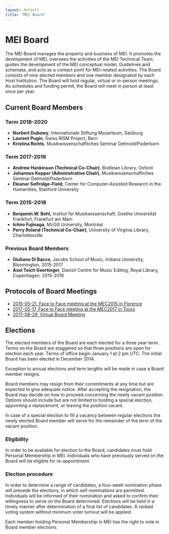 ```yaml
---
layout: default
title: "MEI Board"
---
```

# MEI Board

The MEI Board manages the property and business of MEI. It promotes the development of MEI, oversees the activities of the MEI Technical Team, guides the development of the MEI conceptual model, Guidelines and schemata, and acts as a contact point for MEI-related activities. The Board consists of nine elected members and one member designated by each Host Institution. The Board will hold regular, virtual or in-person meetings. As schedules and funding permit, the Board will meet in person at least once per year.

## Current Board Members

### Term 2018-2020

* **Norbert Dubowy**, Internationale Stiftung Mozarteum, Salzburg 
* **Laurent Pugin**, Swiss RISM Project, Bern 
* **Kristina Richts**, Musikwissenschaftliches Seminar Detmold/Paderborn

### Term 2017-2019

* **Andrew Hankinson (Technical Co-Chair)**, Bodleian Library, Oxford 
* **Johannes Kepper (Administrative Chair)**, Musikwissenschaftliches Seminar Detmold/Paderborn 
* **Eleanor Selfridge-Field**, Center for Computer-Assisted Research in the Humanities, Stanford University

### Term 2015-2018

* **Benjamin W. Bohl,** Institut für Musikwissenschaft, Goethe Universität Frankfurt, Frankfurt am Main
* **Ichiro Fujinaga**, McGill University, Montréal 
* **Perry Roland (Technical Co-Chair)**, University of Virginia Library, Charlottesville

### Previous Board Members

* **Giuliano Di Bacco**, Jacobs School of Music, Indiana University, Bloomington, 2015-2017
* **Axel Teich Geertinger**, Danish Centre for Music Editing, Royal Library, Copenhagen, 2015-2016

## Protocols of Board Meetings

* [2015-05-21, Face to Face meeting at the MEC2015 in Florence](http://music-encoding.org/communitymei-organizationmei-boardmeetings2015-05-21/)
* [2017-05-17, Face to Face meeting at the MEC2017 in Tours](http://music-encoding.org/?p=2283)
* [2017-08-29, Virtual Board Meeting](http://music-encoding.org/2017-08-29-virtual-board-meeting/)

## Elections

The elected members of the Board are each elected for a three year term. Terms on the Board are staggered so that three positions are open for election each year. Terms of office begin January 1 at 2 pm UTC. The initial Board has been elected in December 2014.

Exception to annual elections and term lengths will be made in case a Board member resigns.

Board members may resign from their commitments at any time but are expected to give adequate notice. After accepting the resignation, the Board may decide on how to proceed concerning the newly vacant position. Options should include but are not limited to holding a special election, appointing a replacement, or leaving the position vacant.

In case of a special election to fill a vacancy between regular elections the newly elected Board member will serve for the remainder of the term of the vacant position.

### Eligibility

In order to be available for election to the Board, candidates must hold Personal Membership in MEI. Individuals who have previously served on the Board will be eligible for re-appointment.

### Election procedure

In order to determine a range of candidates, a four-week nomination phase will precede the elections, in which self-nominations are permitted. Individuals will be informed of their nomination and asked to confirm their willingness to serve on the Board determined. Elections will be held in a timely manner after determination of a final list of candidates. A ranked voting system without minimum voter turnout will be applied.

Each member holding Personal Membership in MEI has the right to vote in Board member elections.
